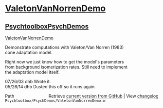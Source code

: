 # [ValetonVanNorrenDemo](ValetonVanNorrenDemo)
## [Psychtoolbox](Psychtoolbox)[PsychDemos](PsychDemos)

[ValetonVanNorrenDemo](ValetonVanNorrenDemo)  
  
Demonstrate computations with Valeton/Van Norren (1983)  
cone adaptation model.  
  
Right now we just know how to get the model's parameters  
from background isomerization rates.  Still need to implement  
the adaptation model itself.  
  
07/26/03  dhb  Wrote it.  
05/26/14  dhb  Dusted this off so it runs again.  




<div class="code_header" style="text-align:right;">
  <span style="float:left;">Path&nbsp;&nbsp;</span> <span class="counter">Retrieve <a href=
  "https://raw.github.com/Psychtoolbox-3/Psychtoolbox-3/beta/Psychtoolbox/PsychDemos/ValetonVanNorrenDemo.m">current version from GitHub</a> | View <a href=
  "https://github.com/Psychtoolbox-3/Psychtoolbox-3/commits/beta/Psychtoolbox/PsychDemos/ValetonVanNorrenDemo.m">changelog</a></span>
</div>
<div class="code">
  <code>Psychtoolbox/PsychDemos/ValetonVanNorrenDemo.m</code>
</div>

